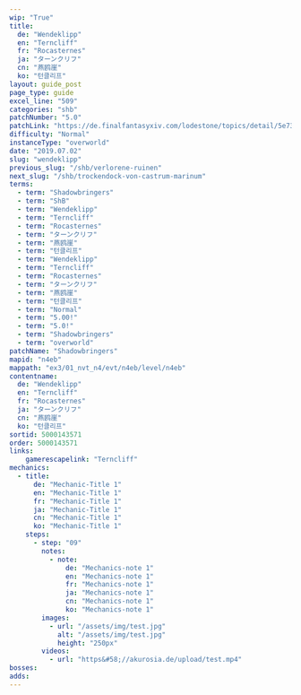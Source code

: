```yaml
---
wip: "True"
title:
  de: "Wendeklipp"
  en: "Terncliff"
  fr: "Rocasternes"
  ja: "ターンクリフ"
  cn: "燕鸥崖"
  ko: "턴클리프"
layout: guide_post
page_type: guide
excel_line: "509"
categories: "shb"
patchNumber: "5.0"
patchLink: "https://de.finalfantasyxiv.com/lodestone/topics/detail/5e73c51856d5f1a693b878db0301e239d767c3e9"
difficulty: "Normal"
instanceType: "overworld"
date: "2019.07.02"
slug: "wendeklipp"
previous_slug: "/shb/verlorene-ruinen"
next_slug: "/shb/trockendock-von-castrum-marinum"
terms:
  - term: "Shadowbringers"
  - term: "ShB"
  - term: "Wendeklipp"
  - term: "Terncliff"
  - term: "Rocasternes"
  - term: "ターンクリフ"
  - term: "燕鸥崖"
  - term: "턴클리프"
  - term: "Wendeklipp"
  - term: "Terncliff"
  - term: "Rocasternes"
  - term: "ターンクリフ"
  - term: "燕鸥崖"
  - term: "턴클리프"
  - term: "Normal"
  - term: "5.00!"
  - term: "5.0!"
  - term: "Shadowbringers"
  - term: "overworld"
patchName: "Shadowbringers"
mapid: "n4eb"
mappath: "ex3/01_nvt_n4/evt/n4eb/level/n4eb"
contentname:
  de: "Wendeklipp"
  en: "Terncliff"
  fr: "Rocasternes"
  ja: "ターンクリフ"
  cn: "燕鸥崖"
  ko: "턴클리프"
sortid: 5000143571
order: 5000143571
links:
    gamerescapelink: "Terncliff"
mechanics:
  - title:
      de: "Mechanic-Title 1"
      en: "Mechanic-Title 1"
      fr: "Mechanic-Title 1"
      ja: "Mechanic-Title 1"
      cn: "Mechanic-Title 1"
      ko: "Mechanic-Title 1"
    steps:
      - step: "09"
        notes:
          - note:
              de: "Mechanics-note 1"
              en: "Mechanics-note 1"
              fr: "Mechanics-note 1"
              ja: "Mechanics-note 1"
              cn: "Mechanics-note 1"
              ko: "Mechanics-note 1"
        images:
          - url: "/assets/img/test.jpg"
            alt: "/assets/img/test.jpg"
            height: "250px"
        videos:
          - url: "https&#58;//akurosia.de/upload/test.mp4"
bosses:
adds:
---
```

